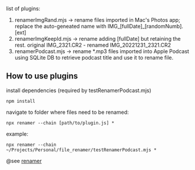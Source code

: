 

list of plugins:
1. renamerImgRand.mjs -> rename files imported in Mac's Photos app; replace the auto-geneated name with IMG_[fullDate]_[randomNumb].[ext]
2. renamerImgKeepId.mjs -> rename adding [fullDate] but retaining the rest. original IMG_2321.CR2 - renamed IMG_20221231_2321.CR2
3. renamerPodcast.mjs -> rename *.mp3 files imported into Apple Podcast using SQLite DB to retrieve podcast title and use it to rename file.

## How to use plugins

install dependencies (required by testRenamerPodcast.mjs)

`npm install`

navigate to folder where files need to be renamed:

``npx renamer --chain [path/to/plugin.js] *``

example:

``npx renamer --chain ~/Projects/Personal/file_renamer/testRenamerPodcast.mjs *``

@see [renamer](https://www.npmjs.com/package/renamer)